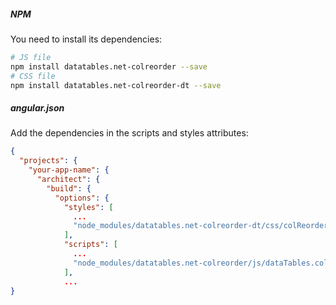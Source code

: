 ##### NPM

You need to install its dependencies:
```bash
# JS file
npm install datatables.net-colreorder --save
# CSS file
npm install datatables.net-colreorder-dt --save
```

##### angular.json

Add the dependencies in the scripts and styles attributes:

```json  
{
  "projects": {
    "your-app-name": {
      "architect": {
        "build": {
          "options": {
            "styles": [
              ...
              "node_modules/datatables.net-colreorder-dt/css/colReorder.dataTables.css"
            ],
            "scripts": [
              ...
              "node_modules/datatables.net-colreorder/js/dataTables.colReorder.js"
            ],
            ...
}
```
